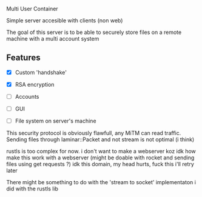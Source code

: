 Multi User Container

Simple server accesible with clients (non web)

The goal of this server is to be able to securely store files on a remote machine with a multi account system

## Features 
- [x] Custom 'handshake'
- [x] RSA encryption
- [ ] Accounts
- [ ] GUI
- [ ] File system on server's machine


This security protocol is obviously flawfull, any MiTM can read traffic.
Sending files through laminar::Packet and not stream is not optimal (i think)

rustls is too complex for now.
i don't want to make a webserver koz idk how make this work with a webserver (might be doable with rocket and sending files using get requests ?) idk this domain, my head hurts, fuck this i'll retry later

There might be something to do with the 'stream to socket' implementaton i did with the rustls lib

